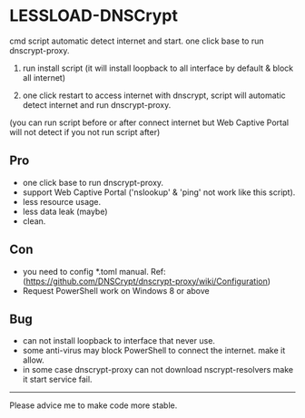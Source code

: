 # LESSLOAD-DNSCrypt

cmd script automatic detect internet and start. one click base to run dnscrypt-proxy.

1. run install script (it will install loopback to all interface by default & block all internet)

2. one click restart to access internet with dnscrypt, script will automatic detect internet and run dnscrypt-proxy.

(you can run script before or after connect internet but Web Captive Portal will not detect if you not run script after)



## Pro
- one click base to run dnscrypt-proxy.
- support Web Captive Portal ('nslookup' & 'ping' not work like this script).
- less resource usage.
- less data leak (maybe)
- clean.

## Con
- you need to config *.toml manual. Ref: (https://github.com/DNSCrypt/dnscrypt-proxy/wiki/Configuration)
- Request PowerShell work on Windows 8 or above

## Bug
- can not install loopback to interface that never use.
- some anti-virus may block PowerShell to connect the internet. make it allow.
- in some case dnscrypt-proxy can not download nscrypt-resolvers make it start service fail.

------------------------------------------
Please advice me to make code more stable.
